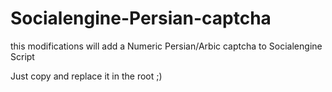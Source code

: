 # Socialengine-Persian-captcha
this modifications will add a Numeric Persian/Arbic captcha to Socialengine Script

Just copy and replace it in the root ;)
